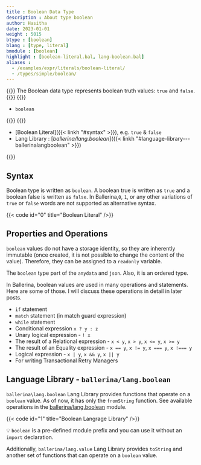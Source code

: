 ```yaml
---
title : Boolean Data Type
description : About type boolean
author: Hasitha
date: 2023-01-01
weight : 5015
btype : [boolean]
blang : [type, literal]
bmodule : [boolean]
highlight : [boolean-literal.bal, lang-boolean.bal]
aliases :
  - /examples/expr/literals/boolean-literal/
  - /types/simple/boolean/
---
```


{{<md class="summary">}}
The Boolean data type represents boolean truth values: `true` and `false`.
{{</md>}}
{{<md class="syntax">}}

* `boolean`

{{</md>}}
{{<md class="tldr">}}

* [Boolean Literal]({{< linkh "#syntax" >}}), e.g. `true` & `false`
* Lang Library : [*ballerina/lang.boolean*]({{< linkh "#language-library---ballerinalangboolean" >}})

{{</md>}}
<!--more-->

## Syntax

Boolean type is written as `boolean`. A boolean true is written as `true` and a boolean false is written as `false`. In Ballerina,`0`, `1`, or any other variations of `true` or `false` words are not supported as alternative syntax.

{{< code id="0" title="Boolean Literal" />}}

## Properties and Operations

`boolean` values do not have a storage identity, so they are inherently immutable (once created, it is not possible to change the content of the value). Therefore, they can be assigned to a `readonly` variable.

The `boolean` type part of the `anydata` and `json`. Also, it is an ordered type.

In Ballerina, boolean values are used in many operations and statements. Here are some of those. I will discuss these operations in detail in later posts.

* `if` statement
* `match` statement (in match guard expression)
* `while` statement
* Conditional expression `x ? y : z`
* Unary logical expression - `! x`
* The result of a Relational expression - `x < y`, `x > y`, `x <= y`, `x >= y`
* The result of an Equality expression - `x == y`, `x != y`, `x === y`, `x !=== y`
* Logical expression - `x | y`, `x && y`, `x || y`
* For writing Transactional Retry Managers

## Language Library - `ballerina/lang.boolean`

`ballerina\lang.boolean` Lang Library provides functions that operate on a `boolean` value. As of now, it has only the `fromString` function. See available operations in the [ballerina/lang.boolean](https://ballerina.io/spec/lang/master/#lang.boolean) module.

{{< code id="1" title="Boolean Langrage Library" />}}

💡 `boolean` is a pre-defined module prefix and you can use it without an `import` declaration.

Additionally, `ballerina/lang.value` Lang Library provides `toString` and another set of functions that can operate on a `boolean` value.
